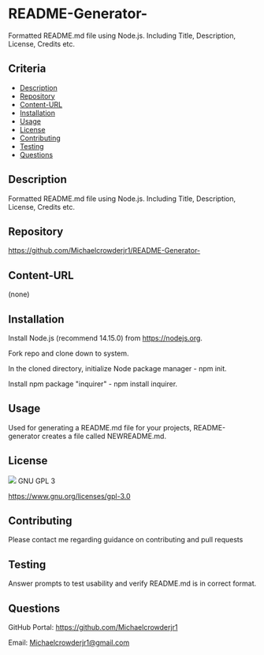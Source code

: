 # README-Generator-
Formatted README.md file using Node.js. Including Title, Description, License, Credits etc.
## Criteria
* [Description](#description)
* [Repository](#repository)
* [Content-URL](#content-url)
* [Installation](#installation)
* [Usage](#usage)
* [License](#license)
* [Contributing](#contributing)
* [Testing](#testing)
* [Questions](#questions)

## Description
Formatted README.md file using Node.js. Including Title, Description, License, Credits etc.

## Repository
https://github.com/Michaelcrowderjr1/README-Generator-

## Content-URL
(none)

## Installation
Install Node.js (recommend 14.15.0) from https://nodejs.org.

Fork repo and clone down to system.

In the cloned directory, initialize Node package manager - npm init.

Install npm package "inquirer" - npm install inquirer.

## Usage
Used for generating a README.md file for your projects, README-generator creates a file called NEWREADME.md. 

## License
<img src="https://img.shields.io/badge/License-GPLv3-blue.svg"> GNU GPL 3

https://www.gnu.org/licenses/gpl-3.0

## Contributing
Please contact me regarding guidance on contributing and pull requests

## Testing
Answer prompts to test usability and verify README.md is in correct format.

## Questions
GitHub Portal:  https://github.com/Michaelcrowderjr1

Email:  Michaelcrowderjr1@gmail.com
